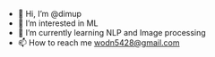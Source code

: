 - 👋 Hi, I’m @dimup
- 👀 I’m interested in ML
- 🌱 I’m currently learning NLP and Image processing 
- 📫 How to reach me wodn5428@gmail.com

<!---
dimup/dimup is a ✨ special ✨ repository because its `README.md` (this file) appears on your GitHub profile.
You can click the Preview link to take a look at your changes.
--->
